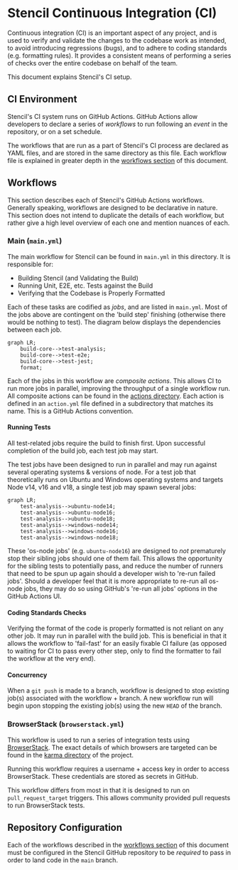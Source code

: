 # Stencil Continuous Integration (CI)

Continuous integration (CI) is an important aspect of any project, and is used to verify and validate the changes to the
codebase work as intended, to avoid introducing regressions (bugs), and to adhere to coding standards (e.g. formatting
rules). It provides a consistent means of performing a series of checks over the entire codebase on behalf of the team.

This document explains Stencil's CI setup. 

## CI Environment

Stencil's CI system runs on GitHub Actions.
GitHub Actions allow developers to declare a series of _workflows_ to run following an _event_ in the repository, or on
a set schedule.

The workflows that are run as a part of Stencil's CI process are declared as YAML files, and are stored in the same
directory as this file.
Each workflow file is explained in greater depth in the [workflows section](#workflows) of this document.

## Workflows

This section describes each of Stencil's GitHub Actions workflows.
Generally speaking, workflows are designed to be declarative in nature.
This section does not intend to duplicate the details of each workflow, but rather give a high level overview of each
one and mention nuances of each.

### Main (`main.yml`)

The main workflow for Stencil can be found in `main.yml` in this directory.
It is responsible for:
- Building Stencil (and Validating the Build)
- Running Unit, E2E, etc. Tests against the Build
- Verifying that the Codebase is Properly Formatted

Each of these tasks are codified as _jobs_, and are listed in `main.yml`.
Most of the jobs above are contingent on the 'build step' finishing (otherwise there would be nothing to test).
The diagram below displays the dependencies between each job.

```mermaid
graph LR;
    build-core-->test-analysis;
    build-core-->test-e2e;
    build-core-->test-jest;
    format;
```

Each of the jobs in this workflow are _composite actions_.
This allows CI to run more jobs in parallel, improving the throughput of a single workflow run.
All composite actions can be found in the [actions directory](./actions).
Each action is defined in an `action.yml` file defined in a subdirectory that matches its name.
This is a GitHub Actions convention.

#### Running Tests

All test-related jobs require the build to finish first.
Upon successful completion of the build job, each test job may start.

The test jobs have been designed to run in parallel and may run against several operating systems & versions of node.
For a test job that theoretically runs on Ubuntu and Windows operating systems and targets Node v14, v16 and v18, a
single test job may spawn several jobs:
```mermaid
graph LR;
    test-analysis-->ubuntu-node14;
    test-analysis-->ubuntu-node16;
    test-analysis-->ubuntu-node18;
    test-analysis-->windows-node14;
    test-analysis-->windows-node16;
    test-analysis-->windows-node18;
```

These 'os-node jobs' (e.g. `ubuntu-node16`) are designed to _not_ prematurely stop their sibling jobs should one of
them fail.
This allows the opportunity for the sibling tests to potentially pass, and reduce the number of runners that need to
be spun up again should a developer wish to 're-run failed jobs'.
Should a developer feel that it is more appropriate to re-run all os-node jobs, they may do so using GitHub's 're-run
all jobs' options in the GitHub Actions UI.

#### Coding Standards Checks

Verifying the format of the code is properly formatted is not reliant on any other job.
It may run in parallel with the build job.
This is beneficial in that it allows the workflow to 'fail-fast' for an easily fixable CI failure (as opposed to
waiting for CI to pass every other step, only to find the formatter to fail the workflow at the very end).

#### Concurrency

When a `git push` is made to a branch, workflow is designed to stop existing job(s) associated with the workflow + 
branch.
A new workflow run will begin upon stopping the existing job(s) using the new `HEAD` of the branch.

### BrowserStack (`browserstack.yml`)

This workflow is used to run a series of integration tests using [BrowserStack](https://www.browserstack.com).
The exact details of which browsers are targeted can be found in the [karma directory](../../test/karma) of the project.

Running this workflow requires a username + access key in order to access BrowserStack.
These credentials are stored as secrets in GitHub.

This workflow differs from most in that it is designed to run on `pull_request_target` triggers.
This allows community provided pull requests to run BrowserStack tests. 

## Repository Configuration

Each of the workflows described in the [workflows section](#workflows) of this document must be configured in the
Stencil GitHub repository to be _required_ to pass in order to land code in the `main` branch.

